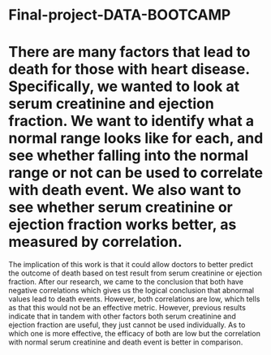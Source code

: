 # Final-project-DATA-BOOTCAMP
# There are many factors that lead to death for those with heart disease. Specifically, we wanted to look at serum creatinine and ejection fraction. We want to identify what a normal range looks like for each, and see whether falling into the normal range or not can be used to correlate with death event. We also want to see whether serum creatinine or ejection fraction works better, as measured by correlation.
The implication of this work is that it could allow doctors to better predict the outcome of death based on test result from serum creatinine or ejection fraction. After our research, we came to the conclusion that both have negative correlations which gives us the logical conclusion that abnormal values lead to death events. However, both correlations are low, which tells as that this would not be an effective metric. However, previous results indicate that in tandem with other factors both serum creatinine and ejection fraction are useful, they just cannot be used individually.
As to which one is more effective, the efficacy of both are low but the correlation with normal serum creatinine and death event is better in comparison.
